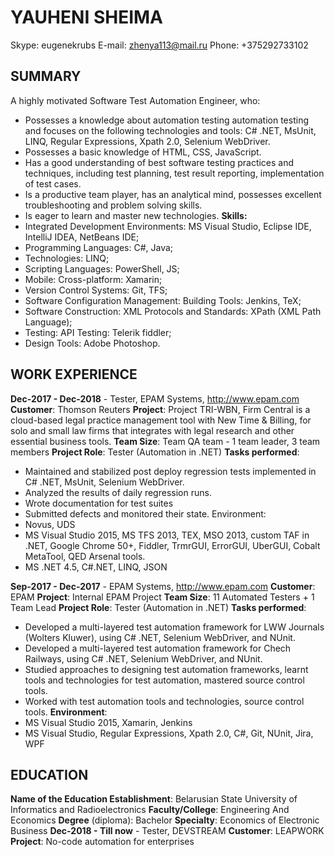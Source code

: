#  YAUHENI SHEIMA
Skype: eugenekrubs
E-mail: zhenya113@mail.ru
Phone: +375292733102

## SUMMARY
A highly motivated Software Test Automation Engineer, who:
*	Possesses a knowledge about automation testing automation testing and focuses on the following technologies and tools: C# .NET, MsUnit, LINQ, Regular Expressions, Xpath 2.0, Selenium WebDriver.
*	Possesses a basic knowledge of HTML, CSS, JavaScript.
*	Has a good understanding of best software testing practices and techniques, including test planning, test result reporting, implementation of test cases.
*	Is a productive team player, has an analytical mind, possesses excellent troubleshooting and problem solving skills.
*	Is eager to learn and master new technologies.
**Skills:**
*	Integrated Development Environments: MS Visual Studio, Eclipse IDE, IntelliJ IDEA, NetBeans IDE;
*	Programming Languages: C#, Java;
*	Technologies: LINQ;
*	Scripting Languages: PowerShell, JS;
*	Mobile: Cross-platform: Xamarin;
*	Version Control Systems: Git, TFS;
*	Software Configuration Management: Building Tools: Jenkins, TeX;
*	Software Construction: XML Protocols and Standards: XPath (XML Path Language);
*	Testing: API Testing: Telerik fiddler;
*	Design Tools: Adobe Photoshop.
## WORK EXPERIENCE
**Dec-2017 - Dec-2018** - Tester, EPAM Systems, http://www.epam.com
**Customer**: Thomson Reuters
**Project**: Project TRI-WBN, Firm Central is a cloud-based legal practice management tool with New Time & Billing, for solo and small law firms that integrates with legal research and other essential business tools.
**Team Size**: Team QA team - 1 team leader, 3 team members
**Project Role**: Tester (Automation in .NET)
**Tasks performed**:
*	Maintained and stabilized post deploy regression tests implemented in C# .NET, MsUnit, Selenium WebDriver.
*	Analyzed the results of daily regression runs.
*	Wrote documentation for test suites
*	Submitted defects and monitored their state.
Environment:
*	Novus, UDS
*	MS Visual Studio 2015, MS TFS 2013, TEX, MSO 2013, custom TAF in .NET, Google Chrome 50+, Fiddler, TrmrGUI, ErrorGUI, UberGUI, Cobalt MetaTool, QED Arsenal tools.
*	MS .NET 4.5, C#.NET, LINQ, JSON

**Sep-2017 - Dec-2017** - EPAM Systems, http://www.epam.com
**Customer**: EPAM
**Project**: Internal EPAM Project
**Team Size**: 11 Automated Testers + 1 Team Lead
**Project Role**: Tester (Automation in .NET)
**Tasks performed**:
*	Developed a multi-layered test automation framework for LWW Journals (Wolters Kluwer), using C# .NET, Selenium WebDriver, and NUnit.
*	Developed a multi-layered test automation framework for Chech Railways, using C# .NET, Selenium WebDriver, and NUnit.
*	Studied approaches to designing test automation frameworks, learnt tools and technologies for test automation, mastered source control tools.
*	Worked with test automation tools and technologies, source control tools.
**Environment**:
*	MS Visual Studio 2015, Xamarin, Jenkins
*	MS Visual Studio, Regular Expressions, Xpath 2.0, C#, Git, NUnit, Jira, WPF
## EDUCATION
**Name of the Education Establishment**: Belarusian State University of Informatics and Radioelectronics
**Faculty/College**: Engineering And Economics
**Degree** (diploma): Bachelor
**Specialty**: Economics of Electronic Business
**Dec-2018 - Till now** - Tester, DEVSTREAM
**Customer**: LEAPWORK
**Project**: No-code automation for enterprises
